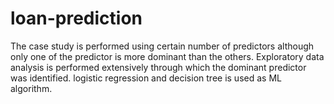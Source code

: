 # loan-prediction
The case study is performed using certain number of predictors although only one of the predictor is more dominant than the others. 
Exploratory data analysis is performed extensively through which the dominant predictor was identified. logistic regression and decision 
tree is used as ML algorithm.
